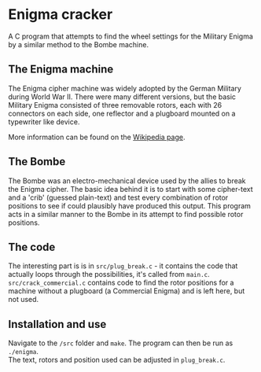 Enigma cracker
==============

A C program that attempts to find the wheel settings for the Military Enigma by a similar method to the Bombe machine.


The Enigma machine
------------------

The Enigma cipher machine was widely adopted by the German Military during World War II.
There were many different versions, but the basic Military Enigma consisted of three removable rotors, each with 26 connectors on each side, one reflector and a plugboard mounted on a typewriter like device.

More information can be found on the [Wikipedia page](https://en.wikipedia.org/wiki/Enigma_machine).


The Bombe
---------

The Bombe was an electro-mechanical device used by the allies to break the Enigma cipher. The basic idea behind it is to start with some cipher-text and a 'crib' (guessed plain-text) and test every combination of rotor positions to see if could plausibly have produced this output.
This program acts in a similar manner to the Bombe in its attempt to find possible rotor positions.


The code
--------

The interesting part is is in `src/plug_break.c` - it contains the code that actually loops through the possibilities, it's called from `main.c`.  
`src/crack_commercial.c` contains code to find the rotor positions for a machine without a plugboard (a Commercial Enigma) and is left here, but not used.


Installation and use
--------------------

Navigate to the `/src` folder and `make`.
The program can then be run as `./enigma`.  
The text, rotors and position used can be adjusted in `plug_break.c`.
